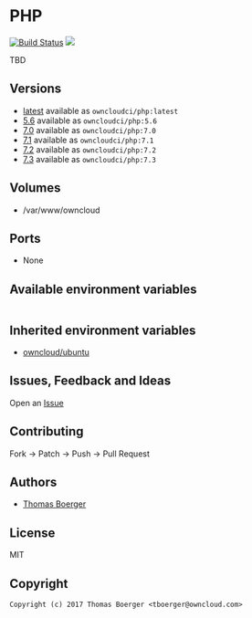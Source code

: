 # PHP

[![Build Status](https://cloud.drone.io/api/badges/owncloud-ci/php/status.svg)](https://cloud.drone.io/owncloud-ci/php)
[![](https://images.microbadger.com/badges/image/owncloudci/php.svg)](https://microbadger.com/images/owncloudci/php "Get your own image badge on microbadger.com")

TBD

## Versions

* [latest](./latest) available as `owncloudci/php:latest`
* [5.6](./v5.6) available as `owncloudci/php:5.6`
* [7.0](./v7.0) available as `owncloudci/php:7.0`
* [7.1](./v7.1) available as `owncloudci/php:7.1`
* [7.2](./v7.2) available as `owncloudci/php:7.2`
* [7.3](./v7.3) available as `owncloudci/php:7.3`

## Volumes

* /var/www/owncloud

## Ports

* None

## Available environment variables

```

```

## Inherited environment variables

* [owncloud/ubuntu](https://github.com/owncloud-docker/ubuntu#available-environment-variables)

## Issues, Feedback and Ideas

Open an [Issue](https://github.com/owncloud-ci/php/issues)

## Contributing

Fork -> Patch -> Push -> Pull Request

## Authors

* [Thomas Boerger](https://github.com/tboerger)

## License

MIT

## Copyright

```
Copyright (c) 2017 Thomas Boerger <tboerger@owncloud.com>
```
